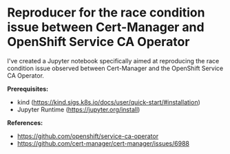 # Reproducer for the race condition issue between Cert-Manager and OpenShift Service CA Operator
I've created a Jupyter notebook specifically aimed at reproducing the race condition issue observed between Cert-Manager and the OpenShift Service CA Operator.

**Prerequisites:**
- kind (https://kind.sigs.k8s.io/docs/user/quick-start/#installation)
- Jupyter Runtime (https://jupyter.org/install)

**References:**
- https://github.com/openshift/service-ca-operator
- https://github.com/cert-manager/cert-manager/issues/6988